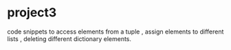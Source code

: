 # project3
code snippets to access elements from a tuple , assign elements to different lists , deleting different dictionary elements. 
